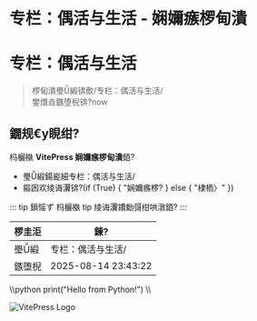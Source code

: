 ﻿# 专栏：偶活与生活 - 娴嬭瘯椤甸潰
# 专栏：偶活与生活

> 椤甸潰璺緞锛歕/专栏：偶活与生活/\
> 鐢熸垚鏃堕棿锛?now

## 鐗规€у睍绀?
杩欐槸 **VitePress 娴嬭瘯椤甸潰**銆?

- 璺緞鍚嶏細专栏：偶活与生活/
- 鏂囦欢绫诲瀷锛?(if (True) { "娴嬭瘯椤? } else { "棣栭〉" })

::: tip 鎻愮ず
杩欐槸 tip 绫诲瀷鐨勬彁绀哄潡銆?
:::

| 椤圭洰 | 鍊?|
| ---- | -- |
| 璺緞 | 专栏：偶活与生活/ |
| 鏃堕棿 | 2025-08-14 23:43:22 |

\\\python
print("Hello from Python!")
\\\

![VitePress Logo](https://vitepress.dev/vitepress-logo-mini.svg)
